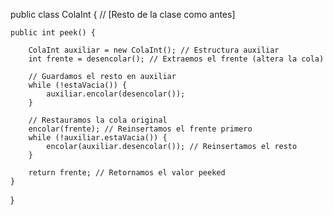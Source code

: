 public class ColaInt {
    // [Resto de la clase como antes]

    public int peek() {

        ColaInt auxiliar = new ColaInt(); // Estructura auxiliar
        int frente = desencolar(); // Extraemos el frente (altera la cola)

        // Guardamos el resto en auxiliar
        while (!estaVacia()) {
            auxiliar.encolar(desencolar());
        }

        // Restauramos la cola original
        encolar(frente); // Reinsertamos el frente primero
        while (!auxiliar.estaVacia()) {
            encolar(auxiliar.desencolar()); // Reinsertamos el resto
        }

        return frente; // Retornamos el valor peeked
    }
}